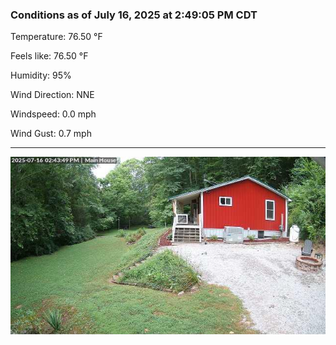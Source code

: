 ### Conditions as of July 16, 2025 at 2:49:05 PM CDT 

Temperature: 76.50 &deg;F

Feels like: 76.50 &deg;F

Humidity: 95%

Wind Direction: NNE

Windspeed: 0.0 mph

Wind Gust: 0.7 mph

---

<img src="./images/latest.jpeg"/>

